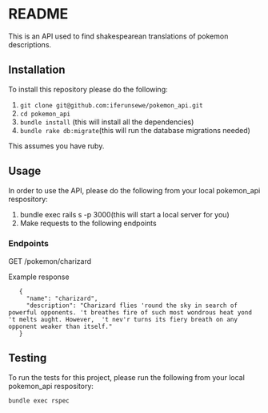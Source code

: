# README

This is an API used to find shakespearean translations of pokemon descriptions.

## Installation

To install this repository please do the following:

  1. `git clone git@github.com:iferunsewe/pokemon_api.git`
  2. `cd pokemon_api`
  3. `bundle install` (this will install all the dependencies)
  4. `bundle rake db:migrate`(this will run the database migrations needed)
  
This assumes you have ruby.

## Usage

In order to use the API, please do the following from your local pokemon_api respository:

  1. bundle exec rails s -p 3000(this will start a local server for you)
  2. Make requests to the following endpoints

### Endpoints

  GET /pokemon/charizard
  
  Example response


 ```
    { 
      "name": "charizard",
      "description": "Charizard flies 'round the sky in search of powerful opponents. 't breathes fire of such most wondrous heat yond 't melts aught. However,  't nev'r turns its fiery breath on any opponent weaker than itself."
    }
  ```


## Testing

To run the tests for this project, please run the following from your local pokemon_api respository:

  `bundle exec rspec`
